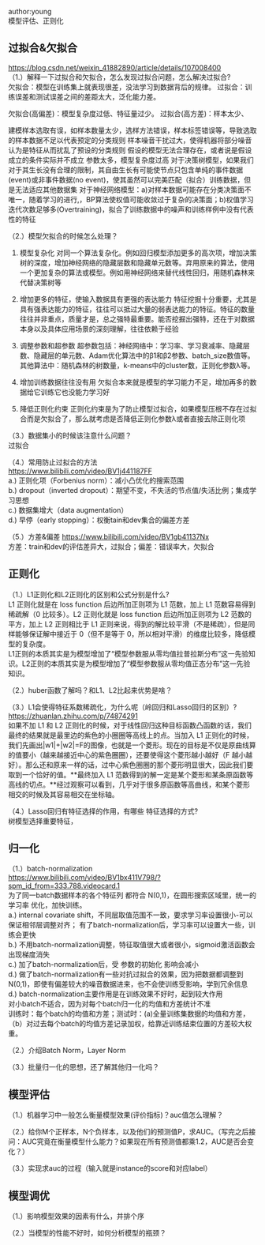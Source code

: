 
author:young<br>
模型评估、正则化<br>


## 过拟合&欠拟合
https://blog.csdn.net/weixin_41882890/article/details/107008400<br>
（1.）解释一下过拟合和欠拟合，怎么发现过拟合问题，怎么解决过拟合?<br>
欠拟合：模型在训练集上就表现很差，没法学习到数据背后的规律。
过拟合：训练误差和测试误差之间的差距太大，泛化能力差。

欠拟合(高偏差)：模型复杂度过低、特征量过少。
过拟合(高方差)：样本太少、



建模样本选取有误，如样本数量太少，选样方法错误，样本标签错误等，导致选取的样本数据不足以代表预定的分类规则
样本噪音干扰过大，使得机器将部分噪音认为是特征从而扰乱了预设的分类规则
假设的模型无法合理存在，或者说是假设成立的条件实际并不成立
参数太多，模型复杂度过高
对于决策树模型，如果我们对于其生长没有合理的限制，其自由生长有可能使节点只包含单纯的事件数据(event)或非事件数据(no event)，使其虽然可以完美匹配（拟合）训练数据，但是无法适应其他数据集
对于神经网络模型：a)对样本数据可能存在分类决策面不唯一，随着学习的进行,，BP算法使权值可能收敛过于复杂的决策面；b)权值学习迭代次数足够多(Overtraining)，拟合了训练数据中的噪声和训练样例中没有代表性的特征






（2.）模型欠拟合的时候怎么处理？<br>
1. 模型复杂化
对同一个算法复杂化。例如回归模型添加更多的高次项，增加决策树的深度，增加神经网络的隐藏层数和隐藏单元数等。弃用原来的算法，使用一个更加复杂的算法或模型。例如用神经网络来替代线性回归，用随机森林来代替决策树等

2. 增加更多的特征，使输入数据具有更强的表达能力
特征挖掘十分重要，尤其是具有强表达能力的特征，往往可以抵过大量的弱表达能力的特征。特征的数量往往并非重点，质量才是，总之强特最重要。能否挖掘出强特，还在于对数据本身以及具体应用场景的深刻理解，往往依赖于经验

3. 调整参数和超参数
超参数包括：神经网络中：学习率、学习衰减率、隐藏层数、隐藏层的单元数、Adam优化算法中的β1和β2参数、batch_size数值等。其他算法中：随机森林的树数量，k-means中的cluster数，正则化参数λ等。

4. 增加训练数据往往没有用
欠拟合本来就是模型的学习能力不足，增加再多的数据给它训练它也没能力学习好

5. 降低正则化约束
正则化约束是为了防止模型过拟合，如果模型压根不存在过拟合而是欠拟合了，那么就考虑是否降低正则化参数λ或者直接去除正则化项


（3.）数据集小的时候该注意什么问题？<br>
过拟合


（4.）常用防止过拟合的方法<br>
https://www.bilibili.com/video/BV1j441187FF<br>
a.) 正则化项（Forbenius norm）：减小凸优化的搜索范围<br>
b.) dropout（inverted dropout）：期望不变，不失活的节点值/失活比例；集成学习思想<br>
c.) 数据集增大（data augmentation）<br>
d.) 早停（early stopping）：权衡tain和dev集合的偏差方差<br>

（5.）方差&偏差
https://www.bilibili.com/video/BV1gb41137Nx<br>
方差：train和dev的评估差异大，过拟合；偏差：错误率大，欠拟合<br>


## 正则化
（1.）L1正则化和L2正则化的区别和公式分别是什么?<br>
L1 正则化就是在 loss function 后边所加正则项为 L1 范数，加上 L1 范数容易得到稀疏解（0 比较多）。L2 正则化就是 loss function 后边所加正则项为 L2 范数的平方，加上 L2 正则相比于 L1 正则来说，得到的解比较平滑（不是稀疏），但是同样能够保证解中接近于 0（但不是等于 0，所以相对平滑）的维度比较多，降低模型的复杂度。<br>
L1正则的本质其实是为模型增加了“模型参数服从零均值拉普拉斯分布”这一先验知识。L2正则的本质其实是为模型增加了“模型参数服从零均值正态分布”这一先验知识。<br>

（2.）huber函数了解吗？和L1、L2比起来优势是啥？<br>


（3.）L1会使得特征系数稀疏化，为什么呢（岭回归和Lasso回归的区别）?<br>
https://zhuanlan.zhihu.com/p/74874291<br>
如果不加 L1 和 L2 正则化的时候，对于线性回归这种目标函数凸函数的话，我们最终的结果就是最里边的紫色的小圈圈等高线上的点。当加入 L1 正则化的时候，我们先画出|w1|+|w2|=F的图像，也就是一个菱形。现在的目标是不仅是原曲线算的值要小（越来越接近中心的紫色圈圈），还要使得这个菱形越小越好（F 越小越好）。那么还和原来一样的话，过中心紫色圈圈的那个菱形明显很大，因此我们要取到一个恰好的值。**最终加入 L1 范数得到的解一定是某个菱形和某条原函数等高线的切点。**经过观察可以看到，几乎对于很多原函数等高曲线，和某个菱形相交的时候及其容易相交在坐标轴。<br>

（4.）Lasso回归有特征选择的作用，有哪些 特征选择的方式?<br>
树模型选择重要特征，


## 归一化
（1.）batch-normalization<br>
https://www.bilibili.com/video/BV1bx411V798/?spm_id_from=333.788.videocard.1<br>
为了同一batch数据样本的各个特征列 都符合 N(0,1)，在圆形搜索区域里，统一的学习率 优化，加快训练。<br>
a.) internal covariate shift，不同层取值范围不一致，要求学习率设置很小-可以保证相邻层调整对齐；
有了batch-normalization后，学习率可以设置大一些，训练会更快<br>
b.) 不用batch-normalization调整，特征取值很大或者很小，sigmoid激活函数会出现梯度消失<br>
c.) 加了batch-normalization后，受 参数的初始化 影响会减小<br>
d.) 做了batch-normalization有一些对抗过拟合的效果，因为把数据都调整到N(0,1)，即使有偏差较大的噪音数据进来，也不会使训练受影响，学到冗余信息<br>
d.) batch-normalization主要作用是在训练效果不好时，起到较大作用<br>
对小batch不适合，因为对每个batch归一化的均值和方差统计不准<br>
训练时：每个batch的均值和方差；测试时：(a)全量训练集数据的均值和方差，（b）对过去每个batch的均值方差记录加权，给靠近训练结束位置的方差较大权重。<br>

（2.）介绍Batch Norm，Layer Norm<br>



（3.）批量归一化的思想，还了解其他归一化吗？<br>






## 模型评估
（1.）机器学习中一般怎么衡量模型效果(评价指标)？auc值怎么理解？<br>


（2.）给你M个正样本，N个负样本，以及他们的预测值P，求AUC。（写完之后接问：AUC究竟在衡量模型什么能力？如果现在所有预测值都乘1.2，AUC是否会变化？）<br>


（3.）实现求auc的过程（输入就是instance的score和对应label）<br>




## 模型调优
（1.）影响模型效果的因素有什么，并排个序<br>


（2.）当模型的性能不好时，如何分析模型的瓶颈？<br>














































